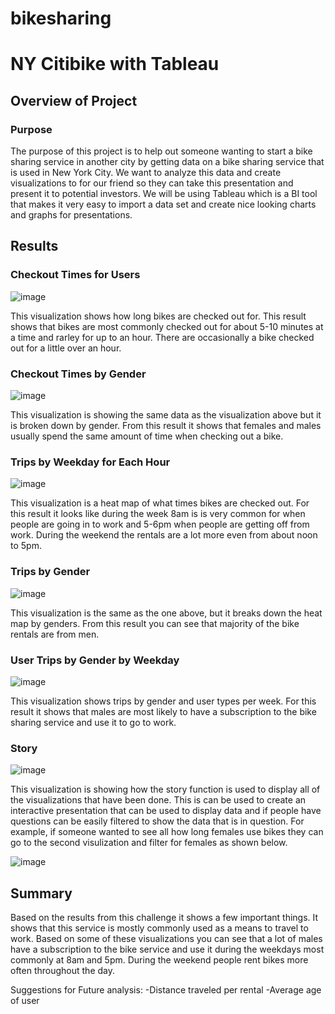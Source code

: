 # bikesharing

# NY Citibike with Tableau

## Overview of Project

### Purpose

The purpose of this project is to help out someone wanting to start a bike sharing service in another city by getting data on a bike sharing service that is used in New York City. We want to analyze this data and create visualizations to for our friend so they can take this presentation and present it to potential investors. We will be using Tableau which is a BI tool that makes it very easy to import a data set and create nice looking charts and graphs for presentations.

## Results

### Checkout Times for Users

![image](https://user-images.githubusercontent.com/92827264/158084578-1837bcf7-4e55-4fa6-98fe-421a614892ce.png)

This visualization shows how long bikes are checked out for. This result shows that bikes are most commonly checked out for about 5-10 minutes at a time and rarley for up to an hour. There are occasionally a bike checked out for a little over an hour.

### Checkout Times by Gender

![image](https://user-images.githubusercontent.com/92827264/158084739-50be5918-dded-4b52-bc8f-7039f2a93dbb.png)

This visualization is showing the same data as the visualization above but it is broken down by gender. From this result it shows that females and males usually spend the same amount of time when checking out a bike.

### Trips by Weekday for Each Hour

![image](https://user-images.githubusercontent.com/92827264/158084915-cea02598-e9e4-4280-a1da-b7d2978eacb1.png)

This visualization is a heat map of what times bikes are checked out. For this result it looks like during the week 8am is is very common for when people are going in to work and 5-6pm when people are getting off from work. During the weekend the rentals are a lot more even from about noon to 5pm.

### Trips by Gender

![image](https://user-images.githubusercontent.com/92827264/158085093-af038484-88f3-4a97-8529-ea5c4556fb14.png)

This visualization is the same as the one above, but it breaks down the heat map by genders. From this result you can see that majority of the bike rentals are from men.

### User Trips by Gender by Weekday

![image](https://user-images.githubusercontent.com/92827264/158085181-13b465ab-dabc-4d6f-a171-7dcd5d22bd91.png)

This visualization shows trips by gender and user types per week. For this result it shows that males are most likely to have a subscription to the bike sharing service and use it to go to work.

### Story

![image](https://user-images.githubusercontent.com/92827264/158085328-8e9b94e9-c340-4f1a-a7d6-25c7331175b9.png)

This visualization is showing how the story function is used to display all of the visualizations that have been done. This is can be used to create an interactive presentation that can be used to display data and if people have questions can be easily filtered to show the data that is in question. For example, if someone wanted to see all how long females use bikes they can go to the second visulization and filter for females as shown below.

![image](https://user-images.githubusercontent.com/92827264/158085496-a55eabae-2fa0-4b52-b528-dbda4897626a.png)


## Summary

Based on the results from this challenge it shows a few important things. It shows that this service is mostly commonly used as a means to travel to work. Based on some of these visualizations you can see that a lot of males have a subscription to the bike service and use it during the weekdays most commonly at 8am and 5pm. During the weekend people rent bikes more often throughout the day.

Suggestions for Future analysis:
-Distance traveled per rental
-Average age of user
